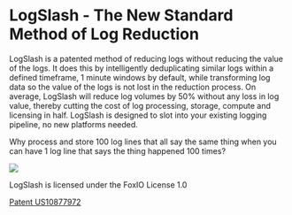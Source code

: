 # LogSlash - The New Standard Method of Log Reduction
LogSlash is a patented method of reducing logs without reducing the value of the logs. It does this by intelligently deduplicating similar logs within a defined timeframe, 1 minute windows by default, while transforming log data so the value of the logs is not lost in the reduction process. On average, LogSlash will reduce log volumes by 50% without any loss in log value, thereby cutting the cost of log processing, storage, compute and licensing in half. LogSlash is designed to slot into your existing logging pipeline, no new platforms needed.  
  
Why process and store 100 log lines that all say the same thing when you can have 1 log line that says the thing happened 100 times?  
  
![](https://github.com/FoxI-O/LogSlash/blob/main/logslash-gif.gif)
  
LogSlash is licensed under the FoxIO License 1.0
  
[Patent US10877972](https://patentimages.storage.googleapis.com/f9/cb/89/0919383b0a4c1e/US10877972.pdf)  
